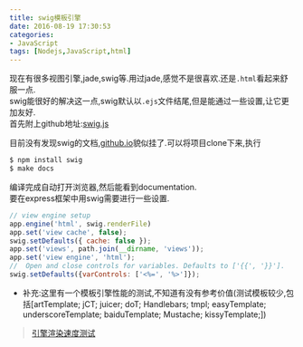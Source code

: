 ```yaml
---
title: swig模板引擎
date: 2016-08-19 17:30:53
categories:
- JavaScript
tags: [Nodejs,JavaScript,html]
---
```

现在有很多视图引擎,jade,swig等.用过jade,感觉不是很喜欢.还是`.html`看起来舒服一点.  
swig能很好的解决这一点,swig默认以`.ejs`文件结尾,但是能通过一些设置,让它更加友好.  
首先附上github地址:[swig.js](https://github.com/paularmstrong/swig)  
<!-- more -->
目前没有发现swig的文档,[github.io](http://paularmstrong.github.io/swig/)貌似挂了.可以将项目clone下来,执行
```sh
$ npm install swig
$ make docs
```
编译完成自动打开浏览器,然后能看到documentation.  
要在express框架中用swig需要进行一些设置.  
```JavaScript
// view engine setup
app.engine('html', swig.renderFile)
app.set('view cache', false);
swig.setDefaults({ cache: false });
app.set('views', path.join(__dirname, 'views'));
app.set('view engine', 'html');
//	Open and close controls for variables. Defaults to ['{{', '}}'].
swig.setDefaults({varControls: ['<%=', '%>']});
```
* 补充:这里有一个模板引擎性能的测试,不知道有没有参考价值(测试模板较少,包括[artTemplate; jCT; juicer; doT; Handlebars; tmpl; easyTemplate; underscoreTemplate; baiduTemplate; Mustache; kissyTemplate;])
> [引擎渲染速度测试](http://achun.github.io/jCT/test/test-speed.html)
